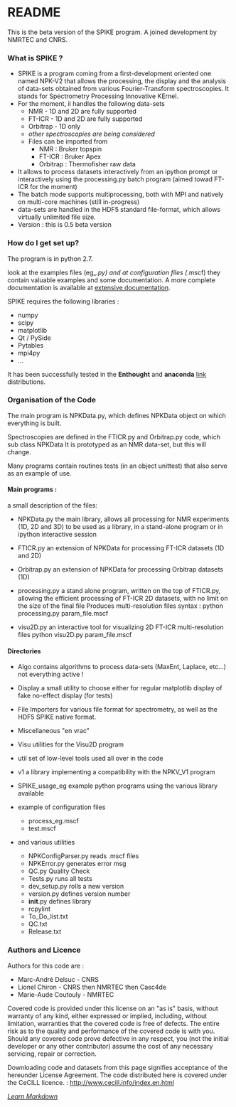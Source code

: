 # README #

This is the beta version of the SPIKE program. A joined development by NMRTEC and CNRS.

### What is SPIKE ? ###

* SPIKE is a program coming from a first-development oriented one named NPK-V2 that allows the processing, the display and the analysis of data-sets obtained from various Fourier-Transform spectroscopies.
It stands for Spectrometry Processing Innovative KErnel.
* For the moment, il handles the following data-sets
    * NMR - 1D and 2D are fully supported
    * FT-ICR - 1D and 2D are fully supported
    * Orbitrap - 1D only
    * _other spectroscopies are being considered_
    * Files can be imported from
        * NMR : Bruker topspin
        * FT-ICR : Bruker Apex
        * Orbitrap : Thermofisher raw data
* It allows to process datasets interactively from an ipython prompt
or interactively using the processing.py batch program (aimed towad FT-ICR for the moment)
* The batch mode supports multiprocessing, both with MPI and natively on multi-core machines (still in-progress)
* data-sets are handled in the HDF5 standard file-format, which allows virtually unlimited file size.
* Version : this is 0.5 beta version


### How do I get set up? ###
The program is in python 2.7.

look at the examples files (eg_*.py) and at configuration files (*.mscf)
they contain valuable examples and some documentation.
A more complete documentation is available at [extensive documentation](https://spikydoc.bitbucket.org).  

SPIKE requires the following libraries :
* numpy
* scipy
* matplotlib
* Qt / PySide
* Pytables
* mpi4py
* ...

It has been successfully tested in the **Enthought** and **anaconda** [link](http://continuum.io/downloads) distributions.


### Organisation of the Code ###

The main program is NPKData.py, which defines NPKData object on which everything is built.

Spectroscopies are defined in the FTICR.py and Orbitrap.py code, which sub class NPKData
It is prototyped as an NMR data-set, but this will change.

Many programs contain routines tests (in an object unittest) that also serve as an example of use.


#### Main programs :
a small description of the files:
- NPKData.py
   the main library, allows all processing for NMR experiments (1D, 2D and 3D)
   to be used as a library, in a stand-alone program or in ipython interactive session
- FTICR.py
   an extension of NPKData for processing FT-ICR datasets (1D and 2D)
- Orbitrap.py
   an extension of NPKData for processing Orbitrap datasets (1D)

- processing.py
   a stand alone program, written on the top of FTICR.py, allowing the efficient processing
   of FT-ICR 2D datasets, with no limit on the size of the final file
   Produces multi-resolution files
   syntax :  python processing.py param_file.mscf 
- visu2D.py
   an interactive tool for visualizing 2D FT-ICR multi-resolution files
   python visu2D.py param_file.mscf

#### Directories
- Algo
   contains algorithms to process data-sets
   (MaxEnt, Laplace, etc...) not everything active !
- Display
   a small utility to choose either for regular matplotlib display of fake no-effect display (for tests)
- File
   Importers for various file format for spectrometry, as well as the HDF5 SPIKE native format.
- Miscellaneous
   "en vrac"
- Visu
   utilities for the Visu2D program
- util
   set of low-level tools used all over in the code
- v1
   a library implementing a compatibility with the NPKV_V1 program
- SPIKE_usage_eg
   example python programs using the various library available

- example of configuration files
    - process_eg.mscf
    - test.mscf

- and various utilities

    - NPKConfigParser.py	reads .mscf files
    - NPKError.py			generates error msg
    - QC.py				Quality Check
    - Tests.py				runs all tests
    - dev_setup.py			rolls a new version
    - version.py			defines version number
    - __init__.py			defines library
    - rcpylint				
    - To_Do_list.txt
    - QC.txt
    - Release.txt


### Authors and Licence ###
Authors for this code are :

- Marc-André Delsuc - CNRS
- Lionel Chiron - CNRS then NMRTEC then Casc4de
- Marie-Aude Coutouly - NMRTEC

Covered code is provided under this license on an "as is" basis, without warranty of any kind, either expressed or implied, including, without limitation, warranties that the covered code is free of defects. The entire risk as to the quality and performance of the covered code is with you. Should any covered code prove defective in any respect, you (not the initial developer or any other contributor) assume the cost of any necessary servicing, repair or correction.

Downloading code and datasets from this page signifies acceptance of the hereunder License Agreement. The code distributed here is covered under the CeCILL licence. : http://www.cecill.info/index.en.html

*[Learn Markdown](https://bitbucket.org/tutorials/markdowndemo)*